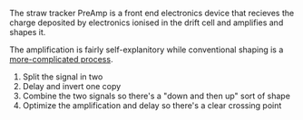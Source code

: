 The straw tracker PreAmp is a front end electronics device that recieves the charge deposited by electronics ionised in the drift cell and amplifies and shapes it.

The amplification is fairly self-explanitory while conventional shaping is a [more-complicated process](https://link.springer.com/article/10.1007/s41365-020-00799-2).

1. Split the signal in two
2. Delay and invert one copy
4. Combine the two signals so there's a "down and then up" sort of shape
5. Optimize the amplification and delay so there's a clear crossing point
